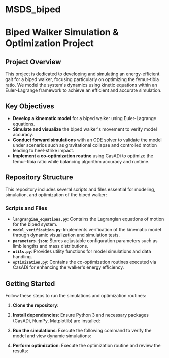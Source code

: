 # MSDS_biped
# Biped Walker Simulation & Optimization Project

## Project Overview
This project is dedicated to developing and simulating an energy-efficient gait for a biped walker, focusing particularly on optimizing the femur-tibia ratio. We model the system's dynamics using kinetic equations within an Euler-Lagrange framework to achieve an efficient and accurate simulation.

## Key Objectives

- **Develop a kinematic model** for a biped walker using Euler-Lagrange equations.
- **Simulate and visualize** the biped walker's movement to verify model accuracy.
- **Conduct forward simulations** with an ODE solver to validate the model under scenarios such as gravitational collapse and controlled motion leading to heel-strike impact.
- **Implement a co-optimization routine** using CasADi to optimize the femur-tibia ratio while balancing algorithm accuracy and runtime.

## Repository Structure
This repository includes several scripts and files essential for modeling, simulation, and optimization of the biped walker:

### Scripts and Files

- **`langrangian_equations.py`**: Contains the Lagrangian equations of motion for the biped system.
- **`model_verification.py`**: Implements verification of the kinematic model through dynamic visualization and simulation tests.
- **`parameters.json`**: Stores adjustable configuration parameters such as limb lengths and mass distributions.
- **`utils.py`**: Provides utility functions for model simulations and data handling.
- **`optimization.py`**: Contains the co-optimization routines executed via CasADi for enhancing the walker's energy efficiency.

## Getting Started
Follow these steps to run the simulations and optimization routines:


1. **Clone the repository**:

2. **Install dependencies**:
Ensure Python 3 and necessary packages (CasADi, NumPy, Matplotlib) are installed:

3. **Run the simulations**:
Execute the following command to verify the model and view dynamic simulations:

4. **Perform optimization**:
Execute the optimization routine and review the results:
